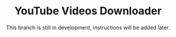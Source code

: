 <h1 align="center">YouTube Videos Downloader</h1>
<p align="center">
This branch is still in development, instructions will be added later.
</p>
